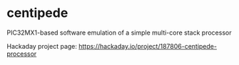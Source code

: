 # centipede
PIC32MX1-based software emulation of a simple multi-core stack processor

Hackaday project page:
https://hackaday.io/project/187806-centipede-processor
